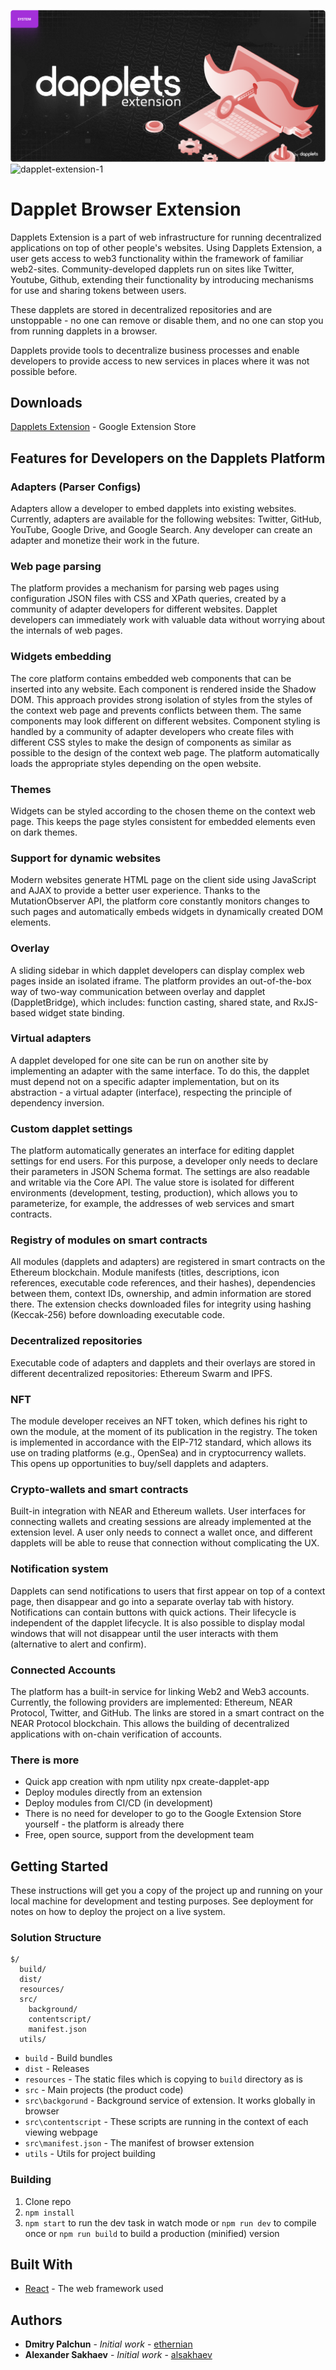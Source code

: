 ![dapplet-extension-1](/docs/images/dark_top.png#gh-dark-mode-only)
![dapplet-extension-1](/docs/images/light_top.png#gh-light-mode-only)

# Dapplet Browser Extension

Dapplets Extension is a part of web infrastructure for running decentralized applications on top of other people's websites. Using Dapplets Extension, a user gets access to web3 functionality within the framework of familiar web2-sites. Community-developed dapplets run on sites like Twitter, Youtube, Github, extending their functionality by introducing mechanisms for use and sharing tokens between users.

These dapplets are stored in decentralized repositories and are unstoppable - no one can remove or disable them, and no one can stop you from running dapplets in a browser.

Dapplets provide tools to decentralize business processes and enable developers to provide access to new services in places where it was not possible before.

## Downloads

[Dapplets Extension](https://chrome.google.com/webstore/detail/dapplets/pjjnaojpjhgbhpfffnjleidmdbajagdj) - Google Extension Store

## Features for Developers on the Dapplets Platform

### Adapters (Parser Configs)

Adapters allow a developer to embed dapplets into existing websites. Currently, adapters are available for the following websites: Twitter, GitHub, YouTube, Google Drive, and Google Search. Any developer can create an adapter and monetize their work in the future.

### Web page parsing

The platform provides a mechanism for parsing web pages using configuration JSON files with CSS and XPath queries, created by a community of adapter developers for different websites. Dapplet developers can immediately work with valuable data without worrying about the internals of web pages.

### Widgets embedding

The core platform contains embedded web components that can be inserted into any website. Each component is rendered inside the Shadow DOM. This approach provides strong isolation of styles from the styles of the context web page and prevents conflicts between them. The same components may look different on different websites. Component styling is handled by a community of adapter developers who create files with different CSS styles to make the design of components as similar as possible to the design of the context web page. The platform automatically loads the appropriate styles depending on the open website.

### Themes

Widgets can be styled according to the chosen theme on the context web page. This keeps the page styles consistent for embedded elements even on dark themes.

### Support for dynamic websites

Modern websites generate HTML page on the client side using JavaScript and AJAX to provide a better user experience. Thanks to the MutationObserver API, the platform core constantly monitors changes to such pages and automatically embeds widgets in dynamically created DOM elements.

### Overlay

A sliding sidebar in which dapplet developers can display complex web pages inside an isolated iframe. The platform provides an out-of-the-box way of two-way communication between overlay and dapplet (DappletBridge), which includes: function casting, shared state, and RxJS-based widget state binding.

### Virtual adapters

A dapplet developed for one site can be run on another site by implementing an adapter with the same interface. To do this, the dapplet must depend not on a specific adapter implementation, but on its abstraction - a virtual adapter (interface), respecting the principle of dependency inversion.

### Custom dapplet settings

The platform automatically generates an interface for editing dapplet settings for end users. For this purpose, a developer only needs to declare their parameters in JSON Schema format. The settings are also readable and writable via the Core API. The value store is isolated for different environments (development, testing, production), which allows you to parameterize, for example, the addresses of web services and smart contracts.

### Registry of modules on smart contracts

All modules (dapplets and adapters) are registered in smart contracts on the Ethereum blockchain. Module manifests (titles, descriptions, icon references, executable code references, and their hashes), dependencies between them, context IDs, ownership, and admin information are stored there. The extension checks downloaded files for integrity using hashing (Keccak-256) before downloading executable code.

### Decentralized repositories

Executable code of adapters and dapplets and their overlays are stored in different decentralized repositories: Ethereum Swarm and IPFS.

### NFT

The module developer receives an NFT token, which defines his right to own the module, at the moment of its publication in the registry. The token is implemented in accordance with the EIP-712 standard, which allows its use on trading platforms (e.g., OpenSea) and in cryptocurrency wallets. This opens up opportunities to buy/sell dapplets and adapters.

### Crypto-wallets and smart contracts

Built-in integration with NEAR and Ethereum wallets. User interfaces for connecting wallets and creating sessions are already implemented at the extension level. A user only needs to connect a wallet once, and different dapplets will be able to reuse that connection without complicating the UX.

### Notification system

Dapplets can send notifications to users that first appear on top of a context page, then disappear and go into a separate overlay tab with history. Notifications can contain buttons with quick actions. Their lifecycle is independent of the dapplet lifecycle. It is also possible to display modal windows that will not disappear until the user interacts with them (alternative to alert and confirm).

### Connected Accounts

The platform has a built-in service for linking Web2 and Web3 accounts. Currently, the following providers are implemented: Ethereum, NEAR Protocol, Twitter, and GitHub. The links are stored in a smart contract on the NEAR Protocol blockchain. This allows the building of decentralized applications with on-chain verification of accounts.

### There is more

- Quick app creation with npm utility npx create-dapplet-app
- Deploy modules directly from an extension
- Deploy modules from CI/CD (in development)
- There is no need for developer to go to the Google Extension Store yourself - the platform is already there
- Free, open source, support from the development team

## Getting Started

These instructions will get you a copy of the project up and running on your local machine for development and testing purposes. See deployment for notes on how to deploy the project on a live system.

### Solution Structure

```
$/
  build/
  dist/
  resources/
  src/
    background/
    contentscript/
    manifest.json
  utils/
```

- `build` - Build bundles
- `dist` - Releases
- `resources` - The static files which is copying to `build` directory as is
- `src` - Main projects (the product code)
- `src\backgorund` - Background service of extension. It works globally in browser
- `src\contentscript` - These scripts are running in the context of each viewing webpage
- `src\manifest.json` - The manifest of browser extension
- `utils` - Utils for project building

### Building

1.  Clone repo
2.  `npm install`
3.  `npm start` to run the dev task in watch mode or `npm run dev` to compile once or `npm run build` to build a production (minified) version

## Built With

- [React](https://reactjs.org/) - The web framework used

## Authors

- **Dmitry Palchun** - _Initial work_ - [ethernian](https://github.com/ethernian)
- **Alexander Sakhaev** - _Initial work_ - [alsakhaev](https://github.com/alsakhaev)
